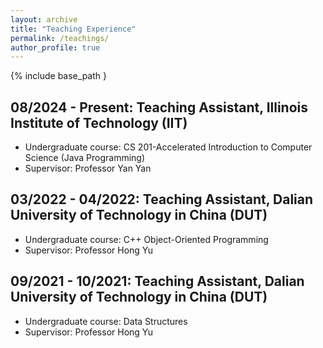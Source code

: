 ```yaml
---
layout: archive
title: "Teaching Experience"
permalink: /teachings/
author_profile: true
---
```


{% include base_path }  

08/2024 - Present: Teaching Assistant, Illinois Institute of Technology (IIT)
-----
  * Undergraduate course: CS 201-Accelerated Introduction to Computer Science (Java Programming)
  * Supervisor: Professor Yan Yan


03/2022 - 04/2022: Teaching Assistant, Dalian University of Technology in China (DUT)
-----
  * Undergraduate course: C++ Object-Oriented Programming
  * Supervisor: Professor Hong Yu

09/2021 - 10/2021: Teaching Assistant, Dalian University of Technology in China (DUT)
-----
  * Undergraduate course: Data Structures
  * Supervisor: Professor Hong Yu


  
